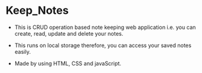 # Keep_Notes

* This is CRUD operation based note keeping web application i.e. you can create, read, update and delete your notes.

* This runs on local storage therefore, you can access your saved notes easily. 

* Made by using HTML, CSS and javaScript.

